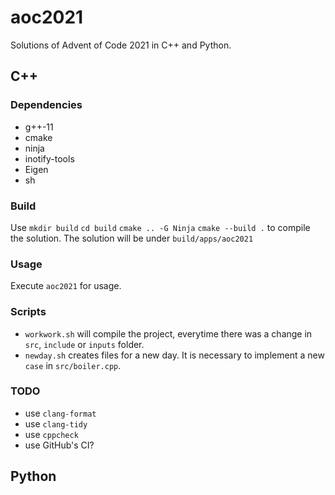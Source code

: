# aoc2021
Solutions of Advent of Code 2021 in C++ and Python.

## C++

### Dependencies
- g++-11
- cmake
- ninja
- inotify-tools
- Eigen
- sh

### Build
Use `mkdir build` `cd build` `cmake .. -G Ninja` `cmake --build .` to compile the solution.
The solution will be under `build/apps/aoc2021`

### Usage
Execute `aoc2021` for usage.

### Scripts
- `workwork.sh` will compile the project, everytime there was a change in `src`, `include` or `inputs` folder.
- `newday.sh` creates files for a new day. It is necessary to implement a new `case` in `src/boiler.cpp`.

### TODO
- use `clang-format`
- use `clang-tidy`
- use `cppcheck`
- use GitHub's CI?

## Python


